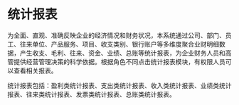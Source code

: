 # 统计报表

为全面、直观、准确反映企业的经济情况和财务状况，本系统通过公司、部门、员工、往来单位、产品服务、项目、收支类别、银行账户等多维度聚合业财明细数据，产生收支、毛利、往来、资金、业绩、总账等统计报表，为企业财务人员和高管提供经营管理决策的科学依据。根据角色不同点击统计报表模块，有权限人员可以查看相关报表。

统计报表包括：盈利类统计报表、支出类统计报表、收入类统计报表、业绩类统计报表、往来类统计报表、发票类统计报表、总账类统计报表。



